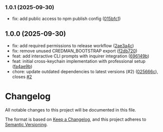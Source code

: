 ## <small>1.0.1 (2025-09-30)</small>

- fix: add public access to npm publish config ([015bfc1](https://github.com/magarcia/cross-keychain/commit/015bfc1))

## 1.0.0 (2025-09-30)

- fix: add required permissions to release workflow ([2ae3a4c](https://github.com/magarcia/cross-keychain/commit/2ae3a4c))
- fix: remove unused CREDMAN_BOOTSTRAP export ([f2db720](https://github.com/magarcia/cross-keychain/commit/f2db720))
- feat: add interactive CLI prompts with inquirer integration ([696149b](https://github.com/magarcia/cross-keychain/commit/696149b))
- feat: initial cross-keychain implementation with professional setup ([fa4ae9b](https://github.com/magarcia/cross-keychain/commit/fa4ae9b))
- chore: update outdated dependencies to latest versions (#2) ([025666c](https://github.com/magarcia/cross-keychain/commit/025666c)), closes [#2](https://github.com/magarcia/cross-keychain/issues/2)

# Changelog

All notable changes to this project will be documented in this file.

The format is based on [Keep a Changelog](https://keepachangelog.com/en/1.0.0/),
and this project adheres to [Semantic Versioning](https://semver.org/spec/v2.0.0.html).
